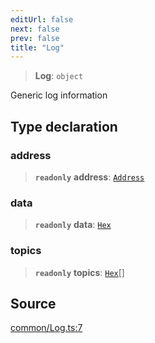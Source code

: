 ```yaml
---
editUrl: false
next: false
prev: false
title: "Log"
---
```


> **Log**: `object`

Generic log information

## Type declaration

### address

> **`readonly`** **address**: [`Address`](/reference/tevm/actions-types/type-aliases/address/)

### data

> **`readonly`** **data**: [`Hex`](/reference/tevm/actions-types/type-aliases/hex/)

### topics

> **`readonly`** **topics**: [`Hex`](/reference/tevm/actions-types/type-aliases/hex/)[]

## Source

[common/Log.ts:7](https://github.com/evmts/tevm-monorepo/blob/main/packages/actions-types/src/common/Log.ts#L7)
